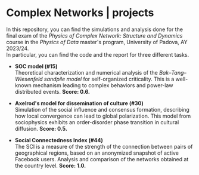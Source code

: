 # Complex Networks | projects
In this repository, you can find the simulations and analysis done for the final exam of the *Physics of Complex Network: Structure and Dynamics* course in the *Physics of Data* master's program, University of Padova, AY 2023/24. </br>
In particular, you can find the code and the report for three different tasks.

* **SOC model (#15)** </br>
Theoretical characterization and numerical analysis of the *Bak–Tang–Wiesenfeld sandpile model* for self-organized criticality. This is a well-known mechanism leading to complex behaviors and power-law distributed events. **Score: 0.6.**

* **Axelrod's model for dissemination of culture (#30)** </br>
Simulation of the social influence and consensus formation, describing how local convergence can lead to global polarization. This model from sociophysics exhibits an order-disorder phase transition in cultural diffusion. **Score: 0.5.**

* **Social Connectedness Index (#44)** </br>
The SCI is a measure of the strength of the connection between pairs of geographical regions, based on an anonymized snapshot of active Facebook users. Analysis and comparison of the networks obtained at the country level. **Score: 1.0.**
